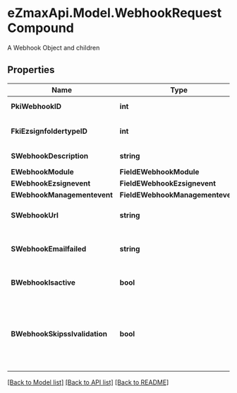 # eZmaxApi.Model.WebhookRequestCompound
A Webhook Object and children

## Properties

Name | Type | Description | Notes
------------ | ------------- | ------------- | -------------
**PkiWebhookID** | **int** | The unique ID of the Webhook | [optional] 
**FkiEzsignfoldertypeID** | **int** | The unique ID of the Ezsignfoldertype. | [optional] 
**SWebhookDescription** | **string** | The description of the Webhook | 
**EWebhookModule** | **FieldEWebhookModule** |  | 
**EWebhookEzsignevent** | **FieldEWebhookEzsignevent** |  | [optional] 
**EWebhookManagementevent** | **FieldEWebhookManagementevent** |  | [optional] 
**SWebhookUrl** | **string** | The URL of the Webhook callback | 
**SWebhookEmailfailed** | **string** | The email that will receive the Webhook in case all attempts fail | 
**BWebhookIsactive** | **bool** | Whether the Webhook is active or not | 
**BWebhookSkipsslvalidation** | **bool** | Wheter the server&#39;s SSL certificate should be validated or not. Not recommended to skip for production use | 

[[Back to Model list]](../README.md#documentation-for-models) [[Back to API list]](../README.md#documentation-for-api-endpoints) [[Back to README]](../README.md)

